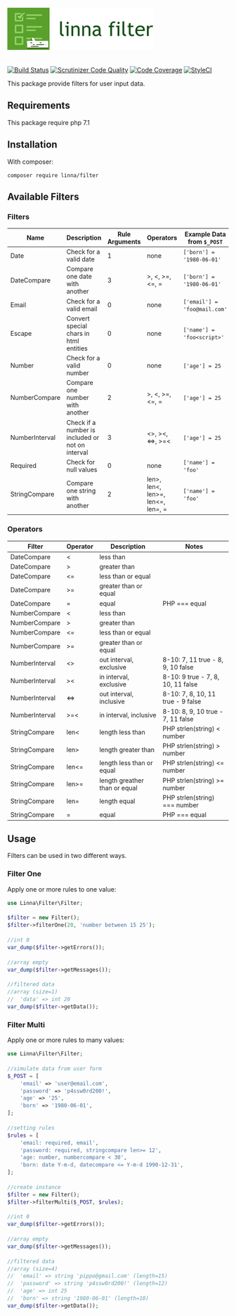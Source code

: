 ![Linna Filter](logo-filter.png)
<br/>
<br/>
<br/>
[![Build Status](https://travis-ci.org/linna/filter.svg?branch=master)](https://travis-ci.org/linna/filter)
[![Scrutinizer Code Quality](https://scrutinizer-ci.com/g/linna/filter/badges/quality-score.png?b=master)](https://scrutinizer-ci.com/g/linna/filter/?branch=master)
[![Code Coverage](https://scrutinizer-ci.com/g/linna/filter/badges/coverage.png?b=master)](https://scrutinizer-ci.com/g/linna/filter/?branch=master)
[![StyleCI](https://styleci.io/repos/111321128/shield?branch=master&style=flat)](https://styleci.io/repos/111321128)


This package provide filters for user input data.

## Requirements
This package require php 7.1

## Installation
With composer:
```
composer require linna/filter
```

## Available Filters

### Filters
| Name           | Description                                      | Rule Arguments | Operators                         | Example Data from `$_POST`   | Example Rule                             |
|----------------|--------------------------------------------------|----------------|-----------------------------------|------------------------------|------------------------------------------|
| Date           | Check for a valid date                           | 1              | none                              | `['born'] = '1980-06-01'`    | `'born: date Y-m-d'`                     |
| DateCompare    | Compare one date with another                    | 3              | >, <, >=, <=, =                   | `['born'] = '1980-06-01'`    | `'born: datecompare < Y-m-d 1990-01-01'` |
| Email          | Check for a valid email                          | 0              | none                              | `['email'] = 'foo@mail.com'` | `'email: email'`                         |
| Escape         | Convert special chars in html entities           | 0              | none                              | `['name'] = 'foo<script>'`   | `'name: escape'`                         |
| Number         | Check for a valid number                         | 0              | none                              | `['age'] = 25`               | `'age: number'`                          |
| NumberCompare  | Compare one number with another                  | 2              | >, <, >=, <=, =                   | `['age'] = 25`               | `'age: numbercompare > 18'`              |
| NumberInterval | Check if a number is included or not on interval | 3              | <>, ><, <=>, >=<                  | `['age'] = 25`               | `'age: numberinterval >< 18 80'`         |
| Required       | Check for null values                            | 0              | none                              | `['name'] = 'foo'`           | `'name: required'`                       |
| StringCompare  | Compare one string with another                  | 2              | len>, len<, len>=, len<=, len=, = | `['name'] = 'foo'`           | `'name: stringcompare len> 2'`           |

### Operators
| Filter         | Operator | Description                   | Notes                             |
|----------------|----------|-------------------------------|-----------------------------------|
| DateCompare    | <        | less than                     |                                   |
| DateCompare    | >        | greater than                  |                                   |
| DateCompare    | <=       | less than or equal            |                                   |
| DateCompare    | >=       | greater than or equal         |                                   |
| DateCompare    | =        | equal                         | PHP === equal                     |
| NumberCompare  | <        | less than                     |                                   |
| NumberCompare  | >        | greater than                  |                                   |
| NumberCompare  | <=       | less than or equal            |                                   |
| NumberCompare  | >=       | greater than or equal         |                                   |
| NumberInterval | <>       | out interval, exclusive       | 8-10: 7, 11 true - 8, 9, 10 false |
| NumberInterval | ><       | in interval, exclusive        | 8-10: 9 true - 7, 8, 10, 11 false |
| NumberInterval | <=>      | out interval, inclusive       | 8-10: 7, 8, 10, 11 true - 9 false |
| NumberInterval | >=<      | in interval, inclusive        | 8-10: 8, 9, 10 true - 7, 11 false |
| StringCompare  | len<     | length less than              | PHP strlen(string) < number       |
| StringCompare  | len>     | length greater than           | PHP strlen(string) > number       |
| StringCompare  | len<=    | length less than or equal     | PHP strlen(string) <= number      |
| StringCompare  | len>=    | length greather than or equal | PHP strlen(string) >= number      |
| StringCompare  | len=     | length equal                  | PHP strlen(string) === number     |
| StringCompare  | =        | equal                         | PHP === equal                     |

## Usage
Filters can be used in two different ways.

### Filter One
Apply one or more rules to one value:

```php
use Linna\Filter\Filter;

$filter = new Filter();
$filter->filterOne(20, 'number between 15 25');

//int 0
var_dump($filter->getErrors());

//array empty
var_dump($filter->getMessages());

//filtered data
//array (size=1)
//  'data' => int 20
var_dump($filter->getData());
```

### Filter Multi
Apply one or more rules to many values:

```php
use Linna\Filter\Filter;

//simulate data from user form
$_POST = [
    'email' => 'user@email.com',
    'password' => 'p4ssw0rd200!',
    'age' => '25',
    'born' => '1980-06-01',
];

//setting rules
$rules = [
    'email: required, email',
    'password: required, stringcompare len>= 12',
    'age: number, numbercompare < 30',
    'born: date Y-m-d, datecompare <= Y-m-d 1990-12-31',
];

//create instance
$filter = new Filter();
$filter->filterMulti($_POST, $rules);

//int 0
var_dump($filter->getErrors());

//array empty
var_dump($filter->getMessages());

//filtered data
//array (size=4)
//  'email' => string 'pippo@gmail.com' (length=15)
//  'password' => string 'p4ssw0rd200!' (length=12)
//  'age' => int 25
//  'born' => string '1980-06-01' (length=10)
var_dump($filter->getData());
```
